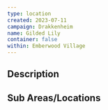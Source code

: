 ```yaml
---
type: location
created: 2023-07-11
campaign: Drakkenheim
name: Gilded Lily
container: false
within: Emberwood Village
---
```


## Description


## Sub Areas/Locations

<!-- QueryToSerialize: LIST FROM "TTRPG/Drakkenheim/Locations" WHERE within = "Gilded Lily" -->
